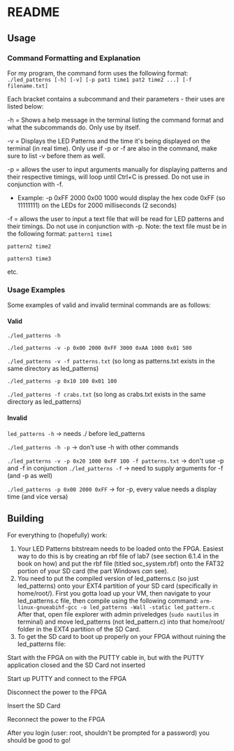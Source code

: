 # README

## Usage

### Command Formatting and Explanation
For my program, the command form uses the following format:
`./led_patterns [-h] [-v] [-p pat1 time1 pat2 time2 ...] [-f filename.txt]`

Each bracket contains a subcommand and their parameters - their uses are listed below:

-h = Shows a help message in the terminal listing the command format and what the subcommands do. Only use by itself.

-v = Displays the LED Patterns and the time it's being displayed on the terminal (in real time). Only use if -p or -f are also in the command, make sure to list -v before them as well.

-p = allows the user to input arguments manually for displaying patterns and their respective timings, will loop until Ctrl+C is pressed. Do not use in conjunction with -f.

- Example: -p 0xFF 2000 0x00 1000 would display the hex code 0xFF (so 11111111) on the LEDs for 2000 milliseconds (2 seconds) 

-f = allows the user to input a text file that will be read for LED patterns and their timings. Do not use in conjunction with -p. 
    Note: the text file must be in the following format: 
`pattern1 time1`

`pattern2 time2`

`pattern3 time3`

etc. 

### Usage Examples
Some examples of valid and invalid terminal commands are as follows:

#### Valid

`./led_patterns -h`

`./led_patterns -v -p 0x00 2000 0xFF 3000 0xAA 1000 0x01 500`

`./led_patterns -v -f patterns.txt` (so long as patterns.txt exists in the same directory as led_patterns)

`./led_patterns -p 0x10 100 0x01 100`

`./led_patterns -f crabs.txt` (so long as crabs.txt exists in the same directory as led_patterns)

#### Invalid

`led_patterns -h` -> needs ./ before led_patterns

`./led_patterns -h -p` -> don't use -h with other commands

`./led_patterns -v -p 0x20 1000 0xFF 100 -f patterns.txt` -> don't use -p and -f in conjunction
`./led_patterns -f` -> need to supply arguments for -f (and -p as well)

`./led_patterns -p 0x00 2000 0xFF` -> for -p, every value needs a display time (and vice versa)


## Building
For everything to (hopefully) work: 
1) Your LED Patterns bitstream needs to be loaded onto the FPGA. Easiest way to do this is by creating an rbf file of lab7 (see section 6.1.4 in the book on how) and put the rbf file (titled soc_system.rbf) onto the FAT32 portion of your SD card (the part Windows *can* see).
2) You need to put the compiled version of led_patterns.c (so just led_patterns) onto your EXT4 partition of your SD card (specifically in home/root/). First you gotta load up your VM, then navigate to your led_patterns.c file, then compile using the following command:
`arm-linux-gnueabihf-gcc -o led_patterns -Wall -static led_pattern.c`
After that, open file explorer with admin priveledges (`sudo nautilus` in terminal) and move led_patterns (not led_pattern.c) into that home/root/ folder in the EXT4 partition of the SD Card. 
3) To get the SD card to boot up properly on your FPGA without ruining the led_patterns file: 

Start with the FPGA on with the PUTTY cable in, but with the PUTTY application closed and the SD Card not inserted

Start up PUTTY and connect to the FPGA

Disconnect the power to the FPGA

Insert the SD Card

Reconnect the power to the FPGA

After you login (user: root, shouldn't be prompted for a password) you should be good to go!